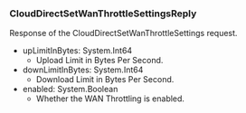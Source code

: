 ### CloudDirectSetWanThrottleSettingsReply
Response of the CloudDirectSetWanThrottleSettings request.

- upLimitInBytes: System.Int64
  - Upload Limit in Bytes Per Second.
- downLimitInBytes: System.Int64
  - Download Limit in Bytes Per Second.
- enabled: System.Boolean
  - Whether the WAN Throttling is enabled.
